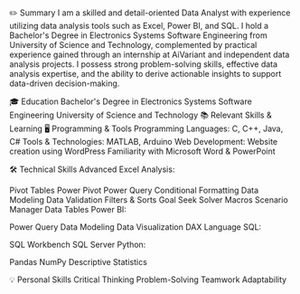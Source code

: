 ✏️ Summary
I am a skilled and detail-oriented Data Analyst with experience utilizing data analysis tools such as Excel, Power BI, and SQL. I hold a Bachelor's Degree in Electronics Systems Software Engineering from University of Science and Technology, complemented by practical experience gained through an internship at AiVariant and independent data analysis projects. I possess strong problem-solving skills, effective data analysis expertise, and the ability to derive actionable insights to support data-driven decision-making.

🎓 Education
Bachelor's Degree in Electronics Systems Software Engineering
University of Science and Technology
📚 Relevant Skills & Learning
🖥️ Programming & Tools
Programming Languages: C, C++, Java, C#
Tools & Technologies: MATLAB, Arduino
Web Development: Website creation using WordPress
Familiarity with Microsoft Word & PowerPoint

🛠️ Technical Skills
Advanced Excel Analysis:

Pivot Tables
Power Pivot
Power Query
Conditional Formatting
Data Modeling
Data Validation
Filters & Sorts
Goal Seek
Solver
Macros
Scenario Manager
Data Tables
Power BI:

Power Query
Data Modeling
Data Visualization
DAX Language
SQL:

SQL Workbench
SQL Server
Python:

Pandas
NumPy
Descriptive Statistics

💡 Personal Skills
Critical Thinking
Problem-Solving
Teamwork
Adaptability

